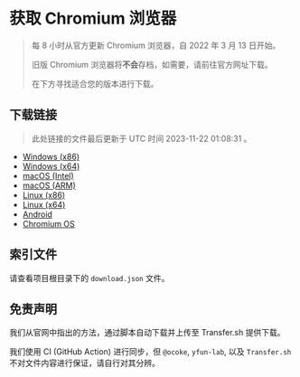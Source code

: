 # 获取 Chromium 浏览器

> 每 8 小时从官方更新 Chromium 浏览器，自 2022 年 3 月 13 日开始。
> 
> 旧版 Chromium 浏览器将**不会**存档，如需要，请前往官方网址下载。
>
> 在下方寻找适合您的版本进行下载。

## 下载链接

> 此处链接的文件最后更新于 UTC 时间 2023-11-22 01:08:31
。

- [Windows (x86)](https://transfer.sh/cKrVz8czNW/Win.zip)
- [Windows (x64)](https://transfer.sh/Fef6QNDg4S/Win_x64.zip)
- [macOS (Intel)](https://transfer.sh/ceuczbxe0m/Mac.zip)
- [macOS (ARM)](https://transfer.sh/M87R1tG528/Mac_Arm.zip)
- [Linux (x86)](https://transfer.sh/oUBmT6OsoQ/Linux.zip)
- [Linux (x64)](https://transfer.sh/Iw3kCePJvc/Linux_x64.zip)
- [Android](https://transfer.sh/EmQ6OAwqj0/Android.zip)
- [Chromium OS](https://transfer.sh/c5nYGmdqRX/Linux_ChromiumOS_Full.zip)

## 索引文件

请查看项目根目录下的 `download.json` 文件。

## 免责声明

我们从官网中指出的方法，通过脚本自动下载并上传至 Transfer.sh 提供下载。

我们使用 CI (GitHub Action) 进行同步，但 `@ocoke`, `yfun-lab`, 以及 `Transfer.sh` 不对文件内容进行保证，请自行对其分辨。
